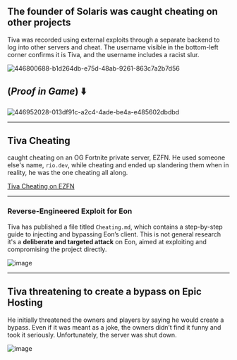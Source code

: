 ## The founder of Solaris was caught cheating on other projects
Tiva was recorded using external exploits through a separate backend to log into other servers and cheat. The username visible in the bottom-left corner confirms it is Tiva, and the username includes a racist slur.

![446800688-b1d264db-e75d-48ab-9261-863c7a2b7d56](https://github.com/user-attachments/assets/efc05d0f-ae0b-417f-ba30-2f3701b13a26)

## (*Proof in Game*) ⬇️
![446952028-013df91c-a2c4-4ade-be4a-e485602dbdbd](https://github.com/user-attachments/assets/430e3c2d-84b0-423c-9d0a-c9303c37dea3)

---

## Tiva Cheating
caught cheating on an OG Fortnite private server, EZFN. He used someone else's name, `rio.dev`, while cheating and ended up slandering them when in reality, he was the one cheating all along.

[Tiva Cheating on EZFN](https://github.com/user-attachments/assets/a4316977-24df-4ede-b7bd-b90765855046)

---
### Reverse-Engineered Exploit for Eon
Tiva has published a file titled `Cheating.md`, which contains a step-by-step guide to injecting and bypassing Eon’s client. This is not general research it's a **deliberate and targeted attack** on Eon, aimed at exploiting and compromising the project directly.

![image](https://github.com/user-attachments/assets/091052d6-a092-4688-8409-1bfaaf6c9970)

---

## Tiva threatening to create a bypass on Epic Hosting
He initially threatened the owners and players by saying he would create a bypass. Even if it was meant as a joke, the owners didn’t find it funny and took it seriously. Unfortunately, the server was shut down.

![image](https://github.com/user-attachments/assets/48adecc9-c29e-4852-b2ba-f4cc656c5881)
